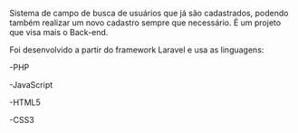 Sistema de campo de busca de usuários que já são cadastrados, podendo também realizar um novo cadastro sempre que necessário. É um projeto que visa mais o Back-end.

Foi desenvolvido a partir do framework Laravel e usa as linguagens:

-PHP

-JavaScript

-HTML5

-CSS3
